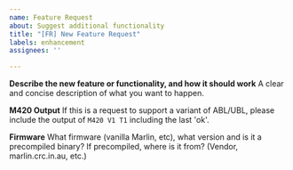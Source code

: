 ```yaml
---
name: Feature Request
about: Suggest additional functionality
title: "[FR] New Feature Request"
labels: enhancement
assignees: ''

---
```


**Describe the new feature or functionality, and how it should work**
A clear and concise description of what you want to happen.

**M420 Output**
If this is a request to support a variant of ABL/UBL, please include the output of `M420 V1 T1` including the last 'ok'.

**Firmware**
What firmware (vanilla Marlin, etc), what version and is it a precompiled binary? If precompiled, where is it from? (Vendor, marlin.crc.in.au, etc.)
